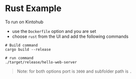 # Rust Example

To run on Kintohub
- use the `Dockerfile` option and you are set 
- choose `rust` from the UI and add the following commands
```
# Build command
cargo build --release

# run command
./target/release/hello-web-server
```


> Note: for both options port is `3000` and subfolder path is `.`
